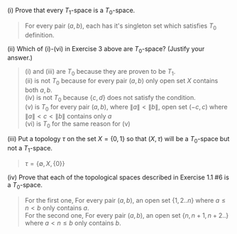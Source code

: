 (i) Prove that every $T_1$-space is a $T_0$-space.

> For every pair $(a, b)$, each has it's singleton set which satisfies $T_0$ definition.

(ii) Which of (i)-(vi) in Exercise 3 above are $T_0$-space? (Justify your answer.)

> (i) and (iii) are $T_0$ because they are proven to be $T_1$.  
> (ii) is not $T_0$ because for every pair $(a, b)$ only open set $X$ contains both $a, b$.  
> (iv) is not $T_0$ because $\{c, d\}$ does not satisfy the condition.  
> (v) is $T_0$ for every pair $(a, b)$, where $\|a\| < \|b\|$, open set $(-c,c)$ where $\|a\| < c < \|b\|$ contains only $a$  
> (vi) is $T_0$ for the same reason for (v)

(iii) Put a topology $\tau$ on the set $X = \{0,1\}$ so that $(X,\tau)$ will be a $T_0$-space but not a $T_1$-space. 

> $\tau = \{\emptyset, X, \{0\} \}$

(iv) Prove that each of the topological spaces described in Exercise 1.1 #6 is a $T_0$-space.

> For the first one, For every pair $(a, b)$, an open set $\{1,2..n\}$ where $a \leq n < b$ only contains $a$.  
> For the second one, For every pair $(a, b)$, an open set $\{n, n+1, n+2 ..\}$ where $a < n \leq b$ only contains $b$.  